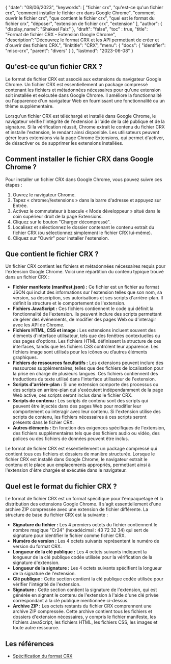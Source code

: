{
"date": "08/06/2023",
  "keywords": [
"fichier crx",
"qu'est-ce qu'un fichier crx",
"comment installer le fichier crx dans Google Chrome",
"comment ouvrir le fichier crx",
"que contient le fichier crx",
"quel est le format du fichier crx",
"déposer",
"extension de fichier crx",
"extension"
],
  "author": {
"display_name": "Shakeel Faiz"
},
"draft": "false",
"toc" : true,
"title": "Format de fichier CRX - Extension Google Chrome",
  "description":"Découvrez le format CRX et les API permettant de créer et d'ouvrir des fichiers CRX.",
"linktitle": "CRX",
  "menu": {
    "docs": {
      "identifier": "misc-crx",
"parent": "divers"
}
},
"lastmod": "2023-06-08"
}

## Qu'est-ce qu'un fichier CRX ?

Le format de fichier CRX est associé aux extensions du navigateur Google Chrome. Un fichier CRX est essentiellement un package compressé contenant les fichiers et métadonnées nécessaires pour qu'une extension soit installée et exécutée dans Google Chrome. Il améliore la fonctionnalité ou l'apparence d'un navigateur Web en fournissant une fonctionnalité ou un thème supplémentaire.

Lorsqu'un fichier CRX est téléchargé et installé dans Google Chrome, le navigateur vérifie l'intégrité de l'extension à l'aide de la clé publique et de la signature. Si la vérification réussit, Chrome extrait le contenu du fichier CRX et installe l'extension, le rendant ainsi disponible. Les utilisateurs peuvent gérer leurs extensions via la page Chrome Extensions, qui permet d'activer, de désactiver ou de supprimer les extensions installées.

## Comment installer le fichier CRX dans Google Chrome ?

Pour installer un fichier CRX dans Google Chrome, vous pouvez suivre ces étapes :

1. Ouvrez le navigateur Chrome.
2. Tapez « chrome://extensions » dans la barre d'adresse et appuyez sur Entrée.
3. Activez le commutateur à bascule « Mode développeur » situé dans le coin supérieur droit de la page Extensions.
4. Cliquez sur le bouton "Charger décompressé".
5. Localisez et sélectionnez le dossier contenant le contenu extrait du fichier CRX (ou sélectionnez simplement le fichier CRX lui-même).
6. Cliquez sur "Ouvrir" pour installer l'extension.

## Que contient le fichier CRX ?

Un fichier CRX contient les fichiers et métadonnées nécessaires requis pour l'extension Google Chrome. Voici une répartition du contenu typique trouvé dans un fichier CRX :

- **Fichier manifeste (manifest.json) :** Ce fichier est un fichier au format JSON qui inclut des informations sur l'extension telles que son nom, sa version, sa description, ses autorisations et ses scripts d'arrière-plan. Il définit la structure et le comportement de l'extension.
- **Fichiers JavaScript :** Ces fichiers contiennent le code qui définit la fonctionnalité de l'extension. Ils peuvent inclure des scripts permettant de gérer des événements, de modifier des pages Web ou d'interagir avec les API de Chrome.
- **Fichiers HTML, CSS et image :** Les extensions incluent souvent des éléments d'interface utilisateur, tels que des fenêtres contextuelles ou des pages d'options. Les fichiers HTML définissent la structure de ces interfaces, tandis que les fichiers CSS contrôlent leur apparence. Les fichiers image sont utilisés pour les icônes ou d’autres éléments graphiques.
- **Fichiers de ressources facultatifs :** Les extensions peuvent inclure des ressources supplémentaires, telles que des fichiers de localisation pour la prise en charge de plusieurs langues. Ces fichiers contiennent des traductions du texte utilisé dans l'interface utilisateur de l'extension.
- **Scripts d'arrière-plan :** Si une extension comporte des processus ou des scripts en arrière-plan qui s'exécutent indépendamment de la page Web active, ces scripts seront inclus dans le fichier CRX.
- **Scripts de contenu :** Les scripts de contenu sont des scripts qui peuvent être injectés dans des pages Web pour modifier leur comportement ou interagir avec leur contenu. Si l'extension utilise des scripts de contenu, les fichiers nécessaires à ces scripts seront présents dans le fichier CRX.
- **Autres éléments :** En fonction des exigences spécifiques de l'extension, des fichiers supplémentaires tels que des fichiers audio ou vidéo, des polices ou des fichiers de données peuvent être inclus.

Le format de fichier CRX est essentiellement un package compressé qui contient tous ces fichiers et dossiers de manière structurée. Lorsque le fichier CRX est installé dans Google Chrome, le navigateur extrait le contenu et le place aux emplacements appropriés, permettant ainsi à l'extension d'être chargée et exécutée dans le navigateur.

## Quel est le format du fichier CRX ?

Le format de fichier CRX est un format spécifique pour l'empaquetage et la distribution des extensions Google Chrome. Il s'agit essentiellement d'une archive ZIP compressée avec une extension de fichier différente. La structure de base du fichier CRX est la suivante :

- **Signature du fichier :** Les 4 premiers octets du fichier contiennent le nombre magique "Cr24" (hexadécimal : 43 72 32 34) qui sert de signature pour identifier le fichier comme fichier CRX.
- **Numéro de version :** Les 4 octets suivants représentent le numéro de version du format CRX.
- **Longueur de la clé publique :** Les 4 octets suivants indiquent la longueur de la clé publique codée utilisée pour la vérification de la signature d'extension.
- **Longueur de la signature :** Les 4 octets suivants spécifient la longueur de la signature de l'extension.
- **Clé publique :** Cette section contient la clé publique codée utilisée pour vérifier l'intégrité de l'extension.
- **Signature :** Cette section contient la signature de l'extension, qui est générée en signant le contenu de l'extension à l'aide d'une clé privée correspondant à la clé publique mentionnée ci-dessus.
- **Archive ZIP :** Les octets restants du fichier CRX comprennent une archive ZIP compressée. Cette archive contient tous les fichiers et dossiers d'extension nécessaires, y compris le fichier manifeste, les fichiers JavaScript, les fichiers HTML, les fichiers CSS, les images et toute autre ressource.

## Les références
* [Spécification du format CRX](https://groups.google.com/a/chromium.org/g/chromium-extensions/c/K3YIsNL_Et4)

